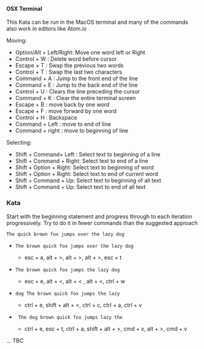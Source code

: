 #### OSX Terminal

This Kata can be run in the MacOS terminal and many of the commands also work in editors like Atom.io

Moving:
  * Option/Alt + Left/Right: Move one word left or Right
  * Control + W : Delete word before cursor
  * Escape + T : Swap the previous two words
  * Control + T : Swap the last two characters
  * Command + A : Jump to the front end of the line
  * Command + E : Jump to the back end of the line
  * Control + U : Clears the line preceding the cursor
  * Command + K : Clear the entire terminal screen
  * Escape + B : move back by one word
  * Escape + F : move forward by one word
  * Control + H : Backspace
  * Command + Left : move to end of line
  * Command + right : move to beginning of line

Selecting:
  * Shift + Command+ Left : Select text to beginning of a line  
  * Shift + Command + Right: Select text to end of a line
  * Shift + Option + Right: Select text to beginning of word
  * Shift + Option + Right: Select text to end of current word
  * Shift + Command + Up: Select text to beginning of all text
  * Shift + Command + Up:  Select text to end of all text


### Kata
Start with the beginning statement and progress through to each
iteration progressively. Try to do it in fewer commands than the suggested approach


`The quick brown fox jumps over the lazy dog`


- `The brown quick fox jumps over the lazy dog`
  - esc + a, alt + >, alt + >, alt + >, esc + t


- `The brown quick fox jumps the lazy dog`
  - esc + e, alt + <, alt + < , alt + <, ctrl + w


- `dog The brown quick fox jumps the lazy`
  - ctrl + e, shift + alt + <, ctrl + c, ctrl + a, ctrl + v


- ` The dog brown quick fox jumps lazy the`
  - ctrl + e, esc + t, ctrl + a, shift + alt + >, cmd + x, alt + >, cmd + v

... TBC  
